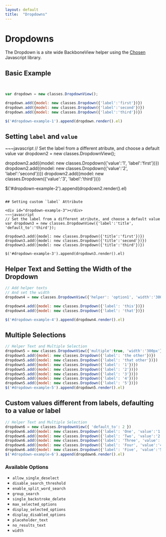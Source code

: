 ```yaml
---
layout: default
title:  "Dropdowns"
---
```


Dropdowns
======


The Dropdown is a site wide BackboneView helper using the [Chosen](http://harvesthq.github.io/chosen/) Javascript library.

## Basic Example

<div class="pull-left" id="dropdown-example-1"></div><div class="pull-left"></div><div style="clear:both">&nbsp;</div>

~~~javascript
var dropdown = new classes.DropdownView();

dropdown.add({model: new classes.Dropdown({'label':'first'})})
dropdown.add({model: new classes.Dropdown({'label':'second'})})
dropdown.add({model: new classes.Dropdown({'label':'third'})})

$('#dropdown-example-1').append(dropdown.render().el)
~~~

## Setting `label` and `value`

<div id="dropdown-example-2"></div>
~~~javascript
// Set the label from a different atribute, and choose a default value
var dropdown2 = new classes.DropdownView();

dropdown2.add({model: new classes.Dropdown({'value':'1', 'label':'first'})})
dropdown2.add({model: new classes.Dropdown({'value':'2', 'label':'second'})})
dropdown2.add({model: new classes.Dropdown({'value':'3', 'label':'third'})})

$('#dropdown-example-2').append(dropdown2.render().el)
~~~

## Setting custom `label` Attribute

<div id="dropdown-example-3"></div>
~~~javascript
// Set the label from a different atribute, and choose a default value
var dropdown3 = new classes.DropdownView({'label':'title', 'default_to':'third'});

dropdown3.add({model: new classes.Dropdown({'title':'first'})})
dropdown3.add({model: new classes.Dropdown({'title':'second'})})
dropdown3.add({model: new classes.Dropdown({'title':'third'})})

$('#dropdown-example-3').append(dropdown3.render().el)
~~~

## Helper Text and Setting the Width of the Dropdown
<div id="dropdown-example-4"></div>

~~~javascript
// Add helper texts
// And set the width
dropdown4 = new classes.DropdownView({'helper': 'option1', 'width':'300px'})

dropdown4.add({model: new classes.Dropdown({'label': 'this'})})
dropdown4.add({model: new classes.Dropdown({'label': 'that'})})

$('#dropdown-example-4').append(dropdown4.render().el)
~~~

## Multiple Selections

<div id="dropdown-example-5"></div>

~~~javascript
// Helper Text and Multiple Selection
dropdown5 = new classes.DropdownView({'multiple':true, 'width':'300px'})
dropdown5.add({model: new classes.Dropdown({'label': 'the other'})})
dropdown5.add({model: new classes.Dropdown({'label': 'that other'})})
dropdown5.add({model: new classes.Dropdown({'label': '1'})})
dropdown5.add({model: new classes.Dropdown({'label': '2'})})
dropdown5.add({model: new classes.Dropdown({'label': '3'})})
dropdown5.add({model: new classes.Dropdown({'label': '4'})})
dropdown5.add({model: new classes.Dropdown({'label': '5'})})
$('#dropdown-example-5').append(dropdown5.render().el)
~~~


## Custom values different from labels, defaulting to a value or label

<div id="dropdown-example-6"></div>

~~~javascript
// Helper Text and Multiple Selection
dropdown6 = new classes.DropdownView({ 'default_to': 2 })
dropdown6.add({model: new classes.Dropdown({'label': 'One', 'value':'1'})})
dropdown6.add({model: new classes.Dropdown({'label': 'Two', 'value':'2'})})
dropdown6.add({model: new classes.Dropdown({'label': 'Three', 'value':'3'})})
dropdown6.add({model: new classes.Dropdown({'label': 'Four', 'value':'4'})})
dropdown6.add({model: new classes.Dropdown({'label': 'Five', 'value':'5'})})
$('#dropdown-example-6').append(dropdown6.render().el)
~~~


### Available Options

- `allow_single_deselect`
- `disable_search_threshold`
- `enable_split_word_search`
- `group_search`
- `single_backstroke_delete`
- `max_selected_options`
- `display_selected_options`
- `display_disabled_options`
- `placeholder_text`
- `no_results_text`
- `width`

<script>
$(function () {
  var dropdown = new classes.DropdownView();

  dropdown.add({model: new classes.Dropdown({'label':'first'})})
  dropdown.add({model: new classes.Dropdown({'label':'second'})})
  dropdown.add({model: new classes.Dropdown({'label':'third'})})

  $('#dropdown-example-1').append(dropdown.render().el)

  // Setting `label` and `value`

  var dropdown2 = new classes.DropdownView();

  dropdown2.add({model: new classes.Dropdown({'value':'1', 'label':'first'})})
  dropdown2.add({model: new classes.Dropdown({'value':'2', 'label':'second'})})
  dropdown2.add({model: new classes.Dropdown({'value':'3', 'label':'third'})})

  $('#dropdown-example-2').append(dropdown2.render().el)


  // Set the label from a different atribute, and choose a default value
  window.dropdown3 = new classes.DropdownView({'label':'title', 'default_to':'third'});

  dropdown3.add({model: new classes.Dropdown({'title':'first'})})
  dropdown3.add({model: new classes.Dropdown({'title':'second'})})
  dropdown3.add({model: new classes.Dropdown({'title':'third'})})

  $('#dropdown-example-3').append(dropdown3.render().el)

  // Add helper texts
  // And set the width
  dropdown4 = new classes.DropdownView({'helper': 'option1', 'width':'400px'})

  dropdown4.add({model: new classes.Dropdown({'label': 'this'})})
  dropdown4.add({model: new classes.Dropdown({'label': 'that'})})

  $('#dropdown-example-4').append(dropdown4.render().el)

  // Helper Text and Multiple Selection
  dropdown5 = new classes.DropdownView({'multiple':true, 'width':'300px'})
  dropdown5.add({model: new classes.Dropdown({'label': 'the other'})})
  dropdown5.add({model: new classes.Dropdown({'label': 'that other'})})
  dropdown5.add({model: new classes.Dropdown({'label': '1'})})
  dropdown5.add({model: new classes.Dropdown({'label': '2'})})
  dropdown5.add({model: new classes.Dropdown({'label': '3'})})
  dropdown5.add({model: new classes.Dropdown({'label': '4'})})
  dropdown5.add({model: new classes.Dropdown({'label': '5'})})
  $('#dropdown-example-5').append(dropdown5.render().el)

  // Custom values different from labels, defaulting to a value or label
  dropdown6 = new classes.DropdownView({ 'default_to': 2 })
  dropdown6.add({model: new classes.Dropdown({'label': 'One', 'value':'1'})})
  dropdown6.add({model: new classes.Dropdown({'label': 'Two', 'value':'2'})})
  dropdown6.add({model: new classes.Dropdown({'label': 'Three', 'value':'3'})})
  dropdown6.add({model: new classes.Dropdown({'label': 'Four', 'value':'4'})})
  dropdown6.add({model: new classes.Dropdown({'label': 'Five', 'value':'5'})})
  $('#dropdown-example-6').append(dropdown6.render().el)

})



</script>